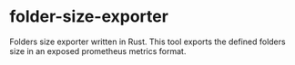 # folder-size-exporter
Folders size exporter written in Rust. This tool exports the defined folders size in an exposed prometheus metrics format.
